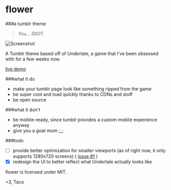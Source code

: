 # flower
###a tumblr theme

>*You... IDIOT.*

![Screenshot](http://i.imgur.com/VWeEjI5.png)

A Tumblr theme based off of Undertale, a game that I've been obsessed with for a few weeks now.

[live demo](http://tumblr.thattacoguy.net)

###what it do 

 - make your tumblr page look like something ripped from the game
 - be super cool and load quickly thanks to CDNs and stuff
 - be open source

###what it don't
 
 - be mobile-ready, since tumblr provides a custom mobile experience anyway
 - give you a goat mom ;_;

###todo

 - [ ] provide better optimization for smaller viewports (as of right now, it only supports 1280x720 screens) ( [issue #1](#1) )
 - [x] redesign the UI to better reflect what Undertale actually looks like

flower is licensed under MIT.

<3,
Taco
